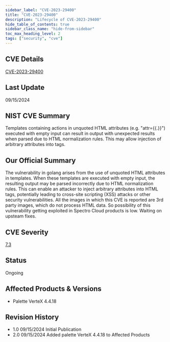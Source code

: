 ```yaml
---
sidebar_label: "CVE-2023-29400"
title: "CVE-2023-29400"
description: "Lifecycle of CVE-2023-29400"
hide_table_of_contents: true
sidebar_class_name: "hide-from-sidebar"
toc_max_heading_level: 2
tags: ["security", "cve"]
---
```


## CVE Details

[CVE-2023-29400](https://nvd.nist.gov/vuln/detail/CVE-2023-29400)

## Last Update

09/15/2024

## NIST CVE Summary

Templates containing actions in unquoted HTML attributes (e.g. "attr={{.}}") executed with empty input can result in output with unexpected results when parsed due to HTML normalization rules. This may allow injection of arbitrary attributes into tags.

## Our Official Summary

The vulnerability in golang arises from the use of unquoted HTML attributes in templates. When these templates are executed with empty input, the resulting output may be
parsed incorrectly due to HTML normalization rules. This can enable an attacker to inject arbitrary attributes into HTML tags, potentially leading to cross-site scripting
(XSS) attacks or other security vulnerabilities. All the images in which this CVE is reported are 3rd party images, which do not process HTML data. So possibility of this vulnerability getting exploited in Spectro Cloud products is low. Waiting on upsteam fixes.

## CVE Severity

[7.3](https://nvd.nist.gov/vuln/detail/CVE-2023-29400)

## Status

Ongoing

## Affected Products & Versions

- Palette VerteX 4.4.18

## Revision History

- 1.0 09/15/2024 Initial Publication
- 2.0 09/15/2024 Added palette VerteX 4.4.18 to Affected Products